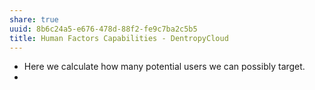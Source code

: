 ```yaml
---
share: true
uuid: 8b6c24a5-e676-478d-88f2-fe9c7ba2c5b5
title: Human Factors Capabilities - DentropyCloud
---
```

* Here we calculate how many potential users we can possibly target.
*